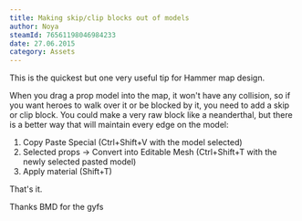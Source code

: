 ```yaml
---
title: Making skip/clip blocks out of models
author: Noya
steamId: 76561198046984233
date: 27.06.2015
category: Assets
---
```


This is the quickest but one very useful tip for Hammer map design. 

When you drag a prop model into the map, it won't have any collision, so if you want heroes to walk over it or be blocked by it, you need to add a skip or clip block. You could make a very raw block like a neanderthal, but there is a better way that will maintain every edge on the model:

1. Copy Paste Special (Ctrl+Shift+V with the model selected)
2. Selected props -> Convert into Editable Mesh (Ctrl+Shift+T with the newly selected pasted model)
3. Apply material (Shift+T)

<Gfycat id="RemarkableWetDotterel" />

That's it.

<Gfycat id="CarefreeScarceEthiopianwolf" />

Thanks BMD for the gyfs
